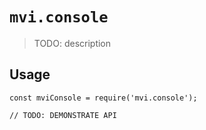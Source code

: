 # `mvi.console`

> TODO: description

## Usage

```
const mviConsole = require('mvi.console');

// TODO: DEMONSTRATE API
```
